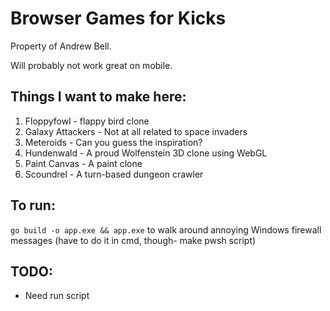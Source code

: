 # Browser Games for Kicks

Property of Andrew Bell.

Will probably not work great on mobile.

## Things I want to make here:

1. Floppyfowl - flappy bird clone
2. Galaxy Attackers - Not at all related to space invaders
3. Meteroids - Can you guess the inspiration?
4. Hundenwald - A proud Wolfenstein 3D clone using WebGL
5. Paint Canvas - A paint clone
6. Scoundrel - A turn-based dungeon crawler

## To run:

`go build -o app.exe && app.exe` to walk around annoying Windows firewall messages
(have to do it in cmd, though- make pwsh script)

## TODO:

- Need run script
